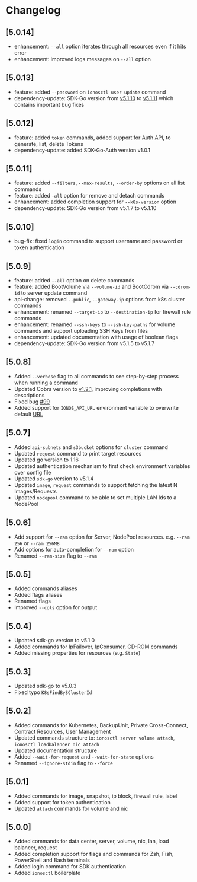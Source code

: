 # Changelog

## [5.0.14]

- enhancement: `--all` option iterates through all resources even if it hits error
- enhancement: improved logs messages on `--all` option

## [5.0.13]

- feature: added `--password` on `ionosctl user update` command
- dependency-update: SDK-Go version from [v5.1.10](https://github.com/ionos-cloud/sdk-go/releases/tag/v5.1.10) to [v5.1.11](https://github.com/ionos-cloud/sdk-go/releases/tag/v5.1.11) which contains important bug fixes

## [5.0.12]

- feature: added `token` commands, added support for Auth API, to generate, list, delete Tokens
- dependency-update: added SDK-Go-Auth version v1.0.1

## [5.0.11]

- feature: added `--filters`, `--max-results`, `--order-by` options on all list commands
- feature: added `-all` option for remove and detach commands
- enhancement: added completion support for `--k8s-version` option
- dependency-update: SDK-Go version from v5.1.7 to v5.1.10

## [5.0.10]

- bug-fix: fixed `login` command to support username and password or token authentication

## [5.0.9]

- feature: added `--all` option on delete commands
- feature: added BootVolume via `--volume-id` and BootCdrom via `--cdrom-id` to server update command
- api-change: removed `--public`, `--gateway-ip` options from k8s cluster commands
- enhancement: renamed `--target-ip` to `--destination-ip` for firewall rule commands
- enhancement: renamed `--ssh-keys` to `--ssh-key-paths` for volume commands and support uploading SSH Keys from files
- enhancement: updated documentation with usage of boolean flags
- dependency-update: SDK-Go version from v5.1.5 to v5.1.7

## [5.0.8]

- Added `--verbose` flag to all commands to see step-by-step process when running a command
- Updated Cobra version to [v1.2.1](https://github.com/spf13/cobra/releases/tag/v1.2.0), improving completions with descriptions
- Fixed bug [#99](https://github.com/ionos-cloud/ionosctl/issues/99)
- Added support for `IONOS_API_URL` environment variable to overwrite default [URL](https://api.ionos.com)

## [5.0.7]
 
- Added `api-subnets` and `s3bucket` options for `cluster` command
- Updated `request` command to print target resources
- Updated go version to 1.16
- Updated authentication mechanism to first check environment variables over config file
- Updated `sdk-go` version to v5.1.4
- Updated `image`, `request` commands to support fetching the latest N Images/Requests
- Updated `nodepool` command to be able to set multiple LAN Ids to a NodePool

## [5.0.6]

- Add support for `--ram` option for Server, NodePool resources. e.g. `--ram 256` or `--ram 256MB`
- Add options for auto-completion for `--ram` option
- Renamed `--ram-size` flag to `--ram`

## [5.0.5]

- Added commands aliases
- Added flags aliases
- Renamed flags
- Improved `--cols` option for output

## [5.0.4]

- Updated sdk-go version to v5.1.0
- Added commands for IpFailover, IpConsumer, CD-ROM commands
- Added missing properties for resources (e.g. `State`)

## [5.0.3]

- Updated sdk-go to v5.0.3
- Fixed typo `K8sFindBySClusterId`

## [5.0.2]

- Added commands for Kubernetes, BackupUnit, Private Cross-Connect, Contract Resources, User Management
- Updated commands structure to: `ionosctl server volume attach`, `ionosctl loadbalancer nic attach`
- Updated documentation structure
- Added `--wait-for-request` and `--wait-for-state` options
- Renamed `--ignore-stdin` flag to `--force`

## [5.0.1]

- Added commands for image, snapshot, ip block, firewall rule, label
- Added support for token authentication
- Updated `attach` commands for volume and nic

## [5.0.0]

- Added commands for data center, server, volume, nic, lan, load balancer, request
- Added completion support for flags and commands for Zsh, Fish, PowerShell and Bash terminals
- Added login command for SDK authentication
- Added `ionosctl` boilerplate
